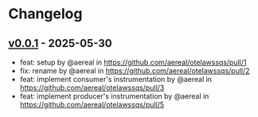 # Changelog

## [v0.0.1](https://github.com/aereal/otelawssqs/commits/v0.0.1) - 2025-05-30
- feat: setup by @aereal in https://github.com/aereal/otelawssqs/pull/1
- fix: rename by @aereal in https://github.com/aereal/otelawssqs/pull/2
- feat: implement consumer's instrumentation by @aereal in https://github.com/aereal/otelawssqs/pull/3
- feat: implement producer's instrumentation by @aereal in https://github.com/aereal/otelawssqs/pull/5
